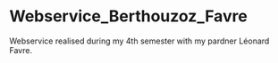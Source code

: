# Webservice_Berthouzoz_Favre

Webservice realised during my 4th semester with my pardner Léonard Favre.
